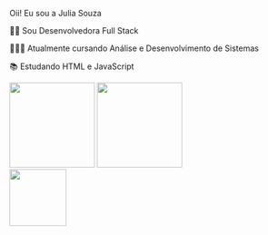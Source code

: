 Oii! Eu sou a Julia Souza

🐱‍👤 Sou Desenvolvedora Full Stack <div>

👩🏻‍🎓 Atualmente cursando Análise e Desenvolvimento de Sistemas

📚 Estudando HTML e JavaScript

 <div>


  <img height="150em" src="https://github-readme-stats.vercel.app/api?username=jusouzadev&show_icons=true&theme=radical&include_all_commits=true&count_private=true"/>     



<img height = "150cm" src = "https://github-readme-stats.vercel.app/api/top-langs/?username=jusouzadev&layout=compact&langs_count=7&theme=radical" />
 </div>

 

<div align right>
<img src="https://user-images.githubusercontent.com/99221997/153080122-49c80c4d-b68f-489c-98d3-057ba22a5b63.png" width="100px" />
</div>
